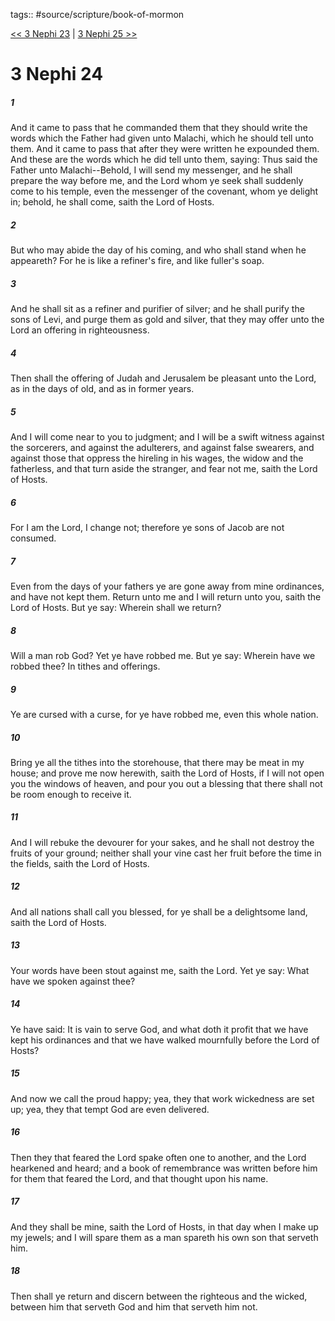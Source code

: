 tags:: #source/scripture/book-of-mormon

[<< 3 Nephi 23](/book-of-mormon/11_3_Nephi/3_Nephi_23.md) | [3 Nephi 25 >>](/book-of-mormon/11_3_Nephi/3_Nephi_25.md)

# 3 Nephi 24

##### 1

And it came to pass that he commanded them that they should write the words which the Father had given unto Malachi, which he should tell unto them. And it came to pass that after they were written he expounded them. And these are the words which he did tell unto them, saying: Thus said the Father unto Malachi--Behold, I will send my messenger, and he shall prepare the way before me, and the Lord whom ye seek shall suddenly come to his temple, even the messenger of the covenant, whom ye delight in; behold, he shall come, saith the Lord of Hosts.

##### 2

But who may abide the day of his coming, and who shall stand when he appeareth? For he is like a refiner's fire, and like fuller's soap.

##### 3

And he shall sit as a refiner and purifier of silver; and he shall purify the sons of Levi, and purge them as gold and silver, that they may offer unto the Lord an offering in righteousness.

##### 4

Then shall the offering of Judah and Jerusalem be pleasant unto the Lord, as in the days of old, and as in former years.

##### 5

And I will come near to you to judgment; and I will be a swift witness against the sorcerers, and against the adulterers, and against false swearers, and against those that oppress the hireling in his wages, the widow and the fatherless, and that turn aside the stranger, and fear not me, saith the Lord of Hosts.

##### 6

For I am the Lord, I change not; therefore ye sons of Jacob are not consumed.

##### 7

Even from the days of your fathers ye are gone away from mine ordinances, and have not kept them. Return unto me and I will return unto you, saith the Lord of Hosts. But ye say: Wherein shall we return?

##### 8

Will a man rob God? Yet ye have robbed me. But ye say: Wherein have we robbed thee? In tithes and offerings.

##### 9

Ye are cursed with a curse, for ye have robbed me, even this whole nation.

##### 10

Bring ye all the tithes into the storehouse, that there may be meat in my house; and prove me now herewith, saith the Lord of Hosts, if I will not open you the windows of heaven, and pour you out a blessing that there shall not be room enough to receive it.

##### 11

And I will rebuke the devourer for your sakes, and he shall not destroy the fruits of your ground; neither shall your vine cast her fruit before the time in the fields, saith the Lord of Hosts.

##### 12

And all nations shall call you blessed, for ye shall be a delightsome land, saith the Lord of Hosts.

##### 13

Your words have been stout against me, saith the Lord. Yet ye say: What have we spoken against thee?

##### 14

Ye have said: It is vain to serve God, and what doth it profit that we have kept his ordinances and that we have walked mournfully before the Lord of Hosts?

##### 15

And now we call the proud happy; yea, they that work wickedness are set up; yea, they that tempt God are even delivered.

##### 16

Then they that feared the Lord spake often one to another, and the Lord hearkened and heard; and a book of remembrance was written before him for them that feared the Lord, and that thought upon his name.

##### 17

And they shall be mine, saith the Lord of Hosts, in that day when I make up my jewels; and I will spare them as a man spareth his own son that serveth him.

##### 18

Then shall ye return and discern between the righteous and the wicked, between him that serveth God and him that serveth him not.
